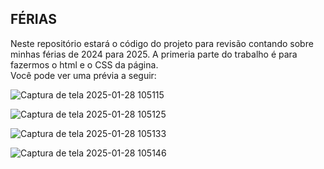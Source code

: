## FÉRIAS

 Neste repositório estará o código do projeto para revisão contando sobre minhas férias de 2024 para 2025. A primeria parte do trabalho é para fazermos o html e o CSS da página.
<br>
Você pode ver uma prévia a seguir:
<br>

![Captura de tela 2025-01-28 105115](https://github.com/user-attachments/assets/c84f55e8-d01a-439c-a323-07cf6c5badeb)

![Captura de tela 2025-01-28 105125](https://github.com/user-attachments/assets/8eb89279-be60-4ab9-a3da-7b5147ddeba9)

![Captura de tela 2025-01-28 105133](https://github.com/user-attachments/assets/fb543060-d337-4707-918e-429e036e8c54)


![Captura de tela 2025-01-28 105146](https://github.com/user-attachments/assets/949267da-e259-4717-ad97-4a54007a204d)
